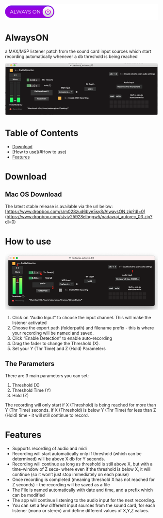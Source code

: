 ![AlwaysON](files/ALWAYSON_small.svg "AlwaysON")

# AlwaysON
a MAX/MSP listener patch from the sound card input sources which start recording automatically whenever a db threshold is being reached

![AlwaysON screenshot](files/screenshot.png "AlwaysON screenshot")


#  Table of Contents

- [Download](#Download)
- [How to use](#How to use)
- [Features](#Features)

# Download


## Mac OS Download

The latest stable release is available via the url below:
[https://www.dropbox.com/s/m028zud6bye5sy8/AlwaysON.zip?dl=0](https://www.dropbox.com/s/viy25928elhggw5/nadavraj_autorec_03.zip?dl=0)

# How to use
![AlwaysON HowToUse](files/HowToUse.png "AlwaysON HowToUse")
1. Click on “Audio Input” to choose the input channel. This will make the listener activated
2. Choose the export path (folderpath) and filename prefix - this is where your recording will be named and saved.
3. Click “Enable Detection” to enable auto-recording
4. Drag the fader to change the Threshold (X). 
5. Set your Y (Thr Time) and Z (Hold) Parameters

## The Parameters
There are 3 main parameters you can set:
1. Threshold (X)
2. Threshold Time (Y)
3. Hold (Z)

The recording will only start if X (Threshold) is being reached for more than Y (Thr Time) seconds. 
If X (Threshold) is below Y (Thr Time)  for less than Z (Hold) time - it will still continue to record.


# Features
- Supports recording of audio and midi
- Recording will start automatically only if threshold (which can be determined) will be above X db for Y seconds. 
- Recording will continue as long as threshold is still above X, but with a time-window of Z secs- where even if the threshold is below X, it will continue (so it won’t just stop immediately on each pause)
- Once recording is completed (meaning threshold X has not reached for Z seconds) - the recording will be saved as a file
- The File is named automatically with date and time, and a prefix which can be modified
- The app will continue listening to the audio input for the next recording.
- You can set a few different input sources from the sound card, for each listener (mono or stereo) and define different values of X,Y,Z values.

